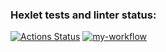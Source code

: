 ### Hexlet tests and linter status:
[![Actions Status](https://github.com/Posashkov/php-project-lvl2/workflows/hexlet-check/badge.svg)](https://github.com/Posashkov/php-project-lvl2/actions)
[![my-workflow](https://github.com/Posashkov/php-project-lvl2/actions/workflows/my-workflow.yml/badge.svg)](https://github.com/Posashkov/php-project-lvl2/actions/workflows/my-workflow.yml)
